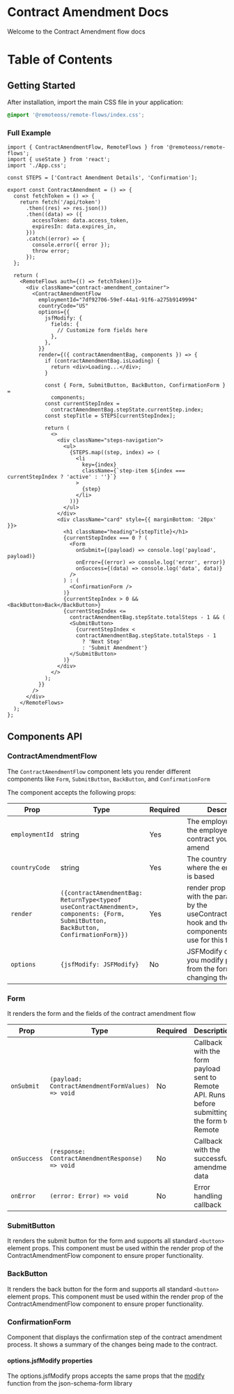 # Contract Amendment Docs

Welcome to the Contract Amendment flow docs

# Table of Contents

## Getting Started

After installation, import the main CSS file in your application:

```css
@import '@remoteoss/remote-flows/index.css';
```

### Full Example

```tsx
import { ContractAmendmentFlow, RemoteFlows } from '@remoteoss/remote-flows';
import { useState } from 'react';
import './App.css';

const STEPS = ['Contract Amendment Details', 'Confirmation'];

export const ContractAmendment = () => {
  const fetchToken = () => {
    return fetch('/api/token')
      .then((res) => res.json())
      .then((data) => ({
        accessToken: data.access_token,
        expiresIn: data.expires_in,
      }))
      .catch((error) => {
        console.error({ error });
        throw error;
      });
  };

  return (
    <RemoteFlows auth={() => fetchToken()}>
      <div className="contract-amendment_container">
        <ContractAmendmentFlow
          employmentId="7df92706-59ef-44a1-91f6-a275b9149994"
          countryCode="US"
          options={{
            jsfModify: {
              fields: {
                // Customize form fields here
              },
            },
          }}
          render={({ contractAmendmentBag, components }) => {
            if (contractAmendmentBag.isLoading) {
              return <div>Loading...</div>;
            }

            const { Form, SubmitButton, BackButton, ConfirmationForm } =
              components;
            const currentStepIndex =
              contractAmendmentBag.stepState.currentStep.index;
            const stepTitle = STEPS[currentStepIndex];

            return (
              <>
                <div className="steps-navigation">
                  <ul>
                    {STEPS.map((step, index) => (
                      <li
                        key={index}
                        className={`step-item ${index === currentStepIndex ? 'active' : ''}`}
                      >
                        {step}
                      </li>
                    ))}
                  </ul>
                </div>
                <div className="card" style={{ marginBottom: '20px' }}>
                  <h1 className="heading">{stepTitle}</h1>
                  {currentStepIndex === 0 ? (
                    <Form
                      onSubmit={(payload) => console.log('payload', payload)}
                      onError={(error) => console.log('error', error)}
                      onSuccess={(data) => console.log('data', data)}
                    />
                  ) : (
                    <ConfirmationForm />
                  )}
                  {currentStepIndex > 0 && <BackButton>Back</BackButton>}
                  {currentStepIndex <=
                    contractAmendmentBag.stepState.totalSteps - 1 && (
                    <SubmitButton>
                      {currentStepIndex <
                      contractAmendmentBag.stepState.totalSteps - 1
                        ? 'Next Step'
                        : 'Submit Amendment'}
                    </SubmitButton>
                  )}
                </div>
              </>
            );
          }}
        />
      </div>
    </RemoteFlows>
  );
};
```

## Components API

### ContractAmendmentFlow

The `ContractAmendmentFlow` component lets you render different components like `Form`, `SubmitButton`, `BackButton`, and `ConfirmationForm`

The component accepts the following props:

| Prop           | Type                                                                                                                                | Required | Description                                                                                                                    |
| -------------- | ----------------------------------------------------------------------------------------------------------------------------------- | -------- | ------------------------------------------------------------------------------------------------------------------------------ |
| `employmentId` | string                                                                                                                              | Yes      | The employment id of the employee whose contract you want to amend                                                             |
| `countryCode`  | string                                                                                                                              | Yes      | The country code where the employment is based                                                                                 |
| `render`       | `({contractAmendmentBag: ReturnType<typeof useContractAmendment>, components: {Form, SubmitButton, BackButton, ConfirmationForm}})` | Yes      | render prop function with the params passed by the useContractAmendment hook and the components available to use for this flow |
| `options`      | `{jsfModify: JSFModify}`                                                                                                            | No       | JSFModify options lets you modify properties from the form, such as changing the labels                                        |

### Form

It renders the form and the fields of the contract amendment flow

| Prop        | Type                                             | Required | Description                                                                                  |
| ----------- | ------------------------------------------------ | -------- | -------------------------------------------------------------------------------------------- |
| `onSubmit`  | `(payload: ContractAmendmentFormValues) => void` | No       | Callback with the form payload sent to Remote API. Runs before submitting the form to Remote |
| `onSuccess` | `(response: ContractAmendmentResponse) => void`  | No       | Callback with the successful amendment data                                                  |
| `onError`   | `(error: Error) => void`                         | No       | Error handling callback                                                                      |

### SubmitButton

It renders the submit button for the form and supports all standard `<button>` element props. This component must be used within the render prop of the ContractAmendmentFlow component to ensure proper functionality.

### BackButton

It renders the back button for the form and supports all standard `<button>` element props. This component must be used within the render prop of the ContractAmendmentFlow component to ensure proper functionality.

### ConfirmationForm

Component that displays the confirmation step of the contract amendment process. It shows a summary of the changes being made to the contract.

#### options.jsfModify properties

The options.jsfModify props accepts the same props that the [modify](https://json-schema-form.vercel.app/?path=/docs/api-reference-modify--docs#config-methods) function from the json-schema-form library
